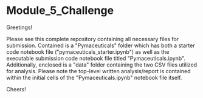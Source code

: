 # Module_5_Challenge

Greetings!

Please see this complete repository containing all necessary files for submission. Contained is a "Pymaceuticals" folder which has both a starter code notebook file ("pymaceuticals_starter.ipynb") as well as the executable submission code notebook file titled "Pymaceuticals.ipynb". Additionally, enclosed is a "data" folder containing the two CSV files utilized for analysis. Please note the top-level written analysis/report is contained within the initial cells of the "Pymaceuticals.ipynb" notebook file itself.

Cheers!
